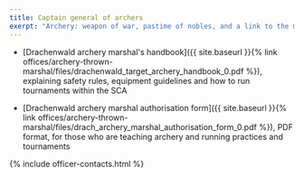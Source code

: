 ```yaml
---
title: Captain general of archers 
exerpt: "Archery: weapon of war, pastime of nobles, and a link to the middle ages"
---
```


* [Drachenwald archery marshal's handbook]({{ site.baseurl }}{% link offices/archery-thrown-marshal/files/drachenwald_target_archery_handbook_0.pdf %}), explaining safety rules, equipment guidelines and how to run tournaments within the SCA 

* [Drachenwald archery marshal authorisation form]({{ site.baseurl }}{% link offices/archery-thrown-marshal/files/drach_archery_marshal_authorisation_form_0.pdf %}), PDF format, for those who are teaching archery and running practices and tournaments

{% include officer-contacts.html %}
